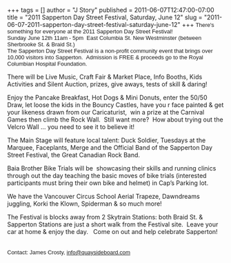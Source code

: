 +++
tags = []
author = "J Story"
published = 2011-06-07T12:47:00-07:00
title = "2011 Sapperton Day Street Festival, Saturday, June 12"
slug = "2011-06-07-2011-sapperton-day-street-festival-saturday-june-12"
+++
<span class="Apple-style-span"
style="border-collapse: collapse; font-family: arial, sans-serif; font-size: 13px;">There's
something for everyone at the 2011 Sapperton Day Street Festival!  
Sunday June 12th 11am - 5pm  East Columbia St. New Westminster (between
Sherbrooke St. & Braid St.)  
The Sapperton Day Street Festival is a non-profit community event that
brings over 10,000 visitors into Sapperton.  Admission is FREE &
proceeds go to the Royal Columbian Hospital Foundation.  
  
There will be Live Music, Craft Fair & Market Place, Info Booths, Kids
Activities and Silent Auction, prizes, give aways, tests of skill &
daring!  
  
Enjoy the Pancake Breakfast, Hot Dogs & Mini Donuts, enter the 50/50
Draw, let loose the kids in the Bouncy Castles, have you r face painted
& get your likeness drawn from our Caricaturist,  win a prize at the
Carnival Games then climb the Rock Wall.  Still want more?  How about
trying out the Velcro Wall ... you need to see it to believe it!  
  
The Main Stage will feature local talent: Duck Soldier, Tuesdays at the
Marquee, Faceplants, Merge and the Official Band of the Sapperton Day
Street Festival, the Great Canadian Rock Band.  
  
Baia Brother Bike Trials will be  showcasing their skills and running
clinics through out the day teaching the basic moves of bike trials
(interested participants must bring their own bike and helmet) in Cap’s
Parking lot.  
  
We have the Vancouver Circus School Aerial Trapeze, Dawndreams juggling,
Korki the Klown, Spiderman & so much more!  
  
The Festival is blocks away from 2 Skytrain Stations: both Braid St. &
Sapperton Stations are just a short walk from the Festival site.  Leave
your car at home & enjoy the day.   Come on out and help celebrate
Sapperton!</span>  
<span class="Apple-style-span"
style="border-collapse: collapse; font-family: arial, sans-serif; font-size: 13px;">  
</span>  
<span class="Apple-style-span"
style="border-collapse: collapse; font-family: arial, sans-serif; font-size: 13px;">Contact:
James Crosty, info@quaysideboard.com</span>
